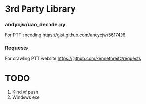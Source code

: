 
# 3rd Party Library
### andycjw/uao_decode.py
For PTT encoding
https://gist.github.com/andycjw/5617496

### Requests
For crawling PTT website 
https://github.com/kennethreitz/requests

# TODO
1. Kind of push
1. Windows exe